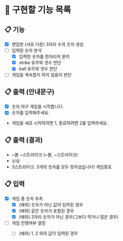 # 🚀 구현할 기능 목록
## 📋 기능
- [X] 랜덤한 (서로 다른) 3자리 수의 숫자 생성
- [ ] 입력된 숫자 분석
    - [x] 입력한 숫자를 한자리씩 분리
    - [x] strike 유무와 갯수 판단
    - [x] ball 유무와 갯수 판단
- [ ] 게임을 계속할지 하지 않을지 판단

## 📋 출력 (안내문구)
- [x] 숫자 야구 게임을 시작합니다.
- [x] 숫자를 입력해주세요.
- 게임을 새로 시작하려면 1, 종료하려면 2를 입력하세요.

## 📋 출력 (결과)
- ~볼 ~스트라이크 (~볼, ~스트라이크)
- 낫싱
- 3스트라이크. 3개의 숫자를 모두 맞히셨습니다! 게임종료

## 📋 입력
- [x] 게임 중 숫자 추측
   - [x] (예외) 숫자가 아닌 값이 입력된 경우
   - [x] (예외) 같은 숫자가 포함된 경우
   - [x] (예외) 3자리 숫자가 아닌 경우(그보다 적거나 많은 경우)
- [ ] 게임 진행여부 결정
   - [ ] (예외) 1, 2 외의 값이 입력된 경우

